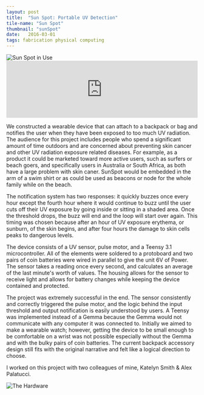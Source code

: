```yaml
---
layout: post
title:  "Sun Spot: Portable UV Detection"
tile-name: "Sun Spot"
thumbnail: "sunSpot"
date:   2016-03-01
tags: fabrication physical computing
---
```


<div class="image-container"><img src="../img/sunSpot/hero.jpeg" alt="Sun Spot in Use" /></div>

<iframe src="https://player.vimeo.com/video/148396535" width="100%" frameborder="0" webkitallowfullscreen mozallowfullscreen allowfullscreen title="Sunspot Product Explainer"></iframe>

We constructed a wearable device that can attach to a backpack or bag and notifies the user when they have been exposed to too much UV radiation. The audience for this project includes people who spend a significant amount of time outdoors and are concerned about preventing skin cancer and other UV radiation exposure related diseases. For example, as a product it could be marketed toward more active users, such as surfers or beach goers, and specifically users in Australia or South Africa, as both have a large problem with skin caner. SunSpot would be embedded in the arm of a swim shirt or as could be used as beacons or node for the whole family while on the beach.

The notification system has two responses: it quickly buzzes once every hour except the fourth hour where it would continue to buzz until the user cuts off their UV exposure by going inside or sitting in a shaded area. Once the threshold drops, the buzz will end and the loop will start over again. This timing was chosen because after an hour of UV exposure erythema, or sunburn, of the skin begins, and after four hours the damage to skin cells peaks to dangerous levels.

The device consists of a UV sensor, pulse motor, and a Teensy 3.1 microcontroller. All of the elements were soldered to a protoboard and two pairs of coin batteries were wired in parallel to give the unit 6V of Power. The sensor takes a reading once every second, and calculates an average of the last minute's worth of values. The housing allows for the sensor to receive light and allows for battery changes while keeping the device contained and protected.

The project was extremely successful in the end. The sensor consistently and correctly triggered the pulse motor, and the logic behind the input threshold and output notification is easily understood by users. A Teensy was implemented instead of a Gemma because the Gemma would not communicate with any computer it was connected to. Initially we aimed to make a wearable watch; however, getting the device to be small enough to be comfortable on a wrist was not possible especially without the Gemma and with the bulky pairs of coin batteries. The current backpack accessory design still fits with the original narrative and felt like a logical direction to choose.

I worked on this project with two colleagues of mine, Katelyn Smith & Alex Palatucci.

<div class="image-container"><img src="../img/sunSpot/tech.jpeg" alt="The Hardware" /></div>
